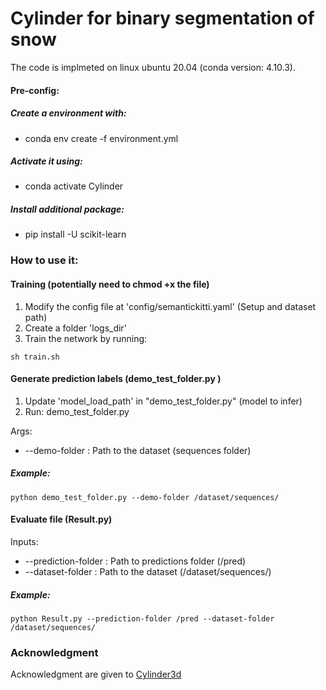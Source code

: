 # Cylinder for binary segmentation of snow

The code is implmeted on linux ubuntu 20.04 (conda version: 4.10.3).


#### Pre-config:
##### Create a environment with:
  * conda env create -f environment.yml
 ##### Activate it using:
  * conda activate Cylinder
##### Install additional package:
  * pip install -U scikit-learn
  
### How to use it:


#### Training (potentially need to chmod +x the file)

1. Modify the config file at 'config/semantickitti.yaml' (Setup and dataset path)
2. Create a folder 'logs_dir'
3. Train the network by running: 
```
sh train.sh
```

#### Generate prediction labels (demo_test_folder.py )
1. Update 'model_load_path' in "demo_test_folder.py" (model to infer)
3. Run: demo_test_folder.py

  Args:
* --demo-folder : Path to the dataset (sequences folder)
 ##### Example:
```
python demo_test_folder.py --demo-folder /dataset/sequences/
```


#### Evaluate file (Result.py)    
Inputs:
* --prediction-folder : Path to predictions folder (/pred)
* --dataset-folder : Path to the dataset (/dataset/sequences/)   
 ##### Example:
 ```
 python Result.py --prediction-folder /pred --dataset-folder /dataset/sequences/
 ``` 
  
  ### Acknowledgment
Acknowledgment are given to [Cylinder3d](https://github.com/xinge008/Cylinder3D/blob/master/README.md)
